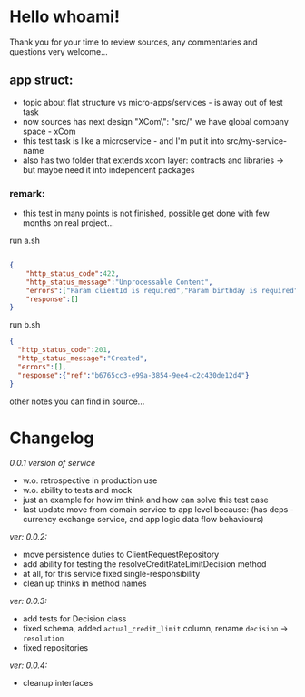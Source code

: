 # Hello whoami!

Thank you for your time to review sources,
any commentaries and questions very welcome...

## app struct: 
- topic about flat structure vs micro-apps/services - is away out of test task
- now sources has next design "XCom\\": "src/" we have global company space - xCom
- this test task is like a microservice - and I'm put it into  src/my-service-name
- also has two folder that extends xcom layer: contracts and libraries -> but maybe need it into independent packages

### remark:
- this test in many points is not finished, possible get done with few months on real project...

run a.sh
```json

{
    "http_status_code":422,
    "http_status_message":"Unprocessable Content",
    "errors":["Param clientId is required","Param birthday is required","Param requestedCreditLimit is required"],
    "response":[]
}
```

run b.sh
```json
{
  "http_status_code":201,
  "http_status_message":"Created",
  "errors":[],
  "response":{"ref":"b6765cc3-e99a-3854-9ee4-c2c430de12d4"}
}
```

other notes you can find in source...

# Changelog

_0.0.1 version of service_

- w.o. retrospective in production use
- w.o. ability to tests and mock
- just an example for how im think and how can solve this test case
- last update move from domain service to app level because: (has deps - currency exchange service, and app logic data flow behaviours)

_ver: 0.0.2:_

- move persistence duties to ClientRequestRepository
- add ability for testing the resolveCreditRateLimitDecision method
- at all, for this service fixed single-responsibility
- clean up thinks in method names

_ver: 0.0.3:_

- add tests for Decision class
- fixed schema, added `actual_credit_limit` column, rename `decision` -> `resolution`
- fixed repositories

_ver: 0.0.4:_

- cleanup interfaces